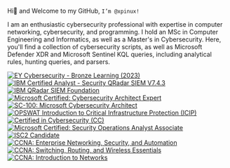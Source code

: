  Hi👋 and Welcome to my GitHub, `I’m @xpinux!`

I am an enthusiastic cybersecurity professional with expertise in computer networking, cybersecurity, and programming. I hold an MSc in Computer Engineering and Informatics, as well as a Master's in Cybersecurity.
Here, you'll find a collection of cybersecurity scripts, as well as Microsoft Defender XDR and Microsoft Sentinel KQL queries, including analytical rules, hunting queries, and parsers.
<!--START_SECTION:badges-->
[![EY Cybersecurity - Bronze Learning (2023)](https://images.credly.com/size/110x110/images/227f0a86-7b47-4a7f-b8b4-8d3448194213/image.png)](http://www.credly.com/badges/45cfb305-7653-4828-be2d-2dae8dd9114c "EY Cybersecurity - Bronze Learning (2023)")
[![IBM Certified Analyst - Security QRadar SIEM V7.4.3](https://images.credly.com/size/110x110/images/6c0de075-659c-4ed9-bab1-da28cc113a86/IBM_Security_QRadar_SIEM_V7.4.3_Analyst_-_Code_-_C9002900_.png)](http://www.credly.com/badges/d734097e-4d71-4272-8479-ed9b2cb5171f "IBM Certified Analyst - Security QRadar SIEM V7.4.3")
[![IBM QRadar SIEM Foundation](https://images.credly.com/size/110x110/images/066da2d7-4808-4f43-a1b9-f32f13872084/image.png)](http://www.credly.com/badges/44912988-b0ac-49a6-afb1-60ee4d1b2b00 "IBM QRadar SIEM Foundation")
[![Microsoft Certified: Cybersecurity Architect Expert](https://images.credly.com/size/110x110/images/0ba22331-acf9-4e8a-8ce3-b4cc3d376040/image.png)](http://www.credly.com/badges/55fe96da-ac79-4dad-a9ba-87bd9b7d684c "Microsoft Certified: Cybersecurity Architect Expert")
[![SC-100: Microsoft Cybersecurity Architect](https://images.credly.com/size/110x110/images/c34a6df4-c7bd-461b-ac12-deab18ab6804/image.png)](http://www.credly.com/badges/298278db-f969-4627-8234-e05d9fa1d423 "SC-100: Microsoft Cybersecurity Architect")
[![OPSWAT Introduction to Critical Infrastructure Protection (ICIP)](https://images.credly.com/size/110x110/images/f9f3c533-9b5a-47eb-8a3e-5734663116c0/image.png)](http://www.credly.com/badges/b0a10013-7eee-4283-9d05-9da7c0861d7c "OPSWAT Introduction to Critical Infrastructure Protection (ICIP)")
[![Certified in Cybersecurity (CC)](https://images.credly.com/size/110x110/images/2030e43f-8003-4d4b-9630-847add403c87/image.png)](http://www.credly.com/badges/7eac85bb-b247-488f-b337-09a48fe6990e "Certified in Cybersecurity (CC)")
[![Microsoft Certified: Security Operations Analyst Associate](https://images.credly.com/size/110x110/images/7e75516f-5149-4d19-8d09-aa3dab4907cb/security-operations-analyst-associate-600x600.png)](http://www.credly.com/badges/12b3c222-5cb7-435e-80d1-3195bac05c61 "Microsoft Certified: Security Operations Analyst Associate")
[![ISC2 Candidate](https://images.credly.com/size/110x110/images/9180921d-4a13-429e-9357-6f9706a554f0/image.png)](http://www.credly.com/badges/7e13e285-f04b-49d1-a0d6-07ffa5c20397 "ISC2 Candidate")
[![CCNA: Enterprise Networking, Security, and Automation](https://images.credly.com/size/110x110/images/0a6d331e-8abf-4272-a949-33f754569a76/CCNAENSA__1_.png)](http://www.credly.com/badges/7e60a311-761e-49f5-9007-02733981f365 "CCNA: Enterprise Networking, Security, and Automation")
[![CCNA: Switching, Routing, and Wireless Essentials](https://images.credly.com/size/110x110/images/f4ccdba9-dd65-4349-baad-8f05df116443/CCNASRWE__1_.png)](http://www.credly.com/badges/0935c351-a60c-4b1e-97fb-65acfae4010c "CCNA: Switching, Routing, and Wireless Essentials")
[![CCNA: Introduction to Networks](https://images.credly.com/size/110x110/images/70d71df5-f3dc-4380-9b9d-f22513a70417/CCNAITN__1_.png)](http://www.credly.com/badges/6281091e-37f6-4741-870a-ffe0d4299bc5 "CCNA: Introduction to Networks")
<!--END_SECTION:badges-->
<!---
xpinux/xpinux is a ✨ special ✨ repository because its `README.md` (this file) appears on your GitHub profile.
You can click the Preview link to take a look at your changes.
--->
